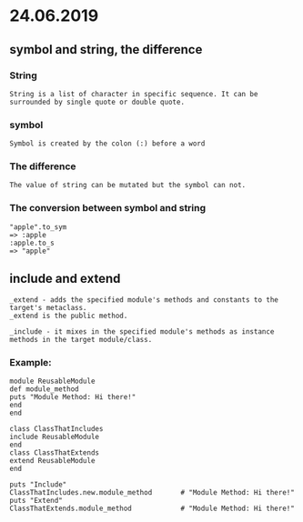 # 24.06.2019
## symbol and string, the difference
### String
```
String is a list of character in specific sequence. It can be surrounded by single quote or double quote.
```
### symbol
```
Symbol is created by the colon (:) before a word
```
### The difference
```
The value of string can be mutated but the symbol can not.
```
### The conversion between symbol and string
```
"apple".to_sym
=> :apple
:apple.to_s
=> "apple"
```

## include and extend 
```
_extend - adds the specified module's methods and constants to the target's metaclass.  
_extend is the public method.
```
```
_include - it mixes in the specified module's methods as instance methods in the target module/class. 
```
### Example: 
```
module ReusableModule
def module_method
puts "Module Method: Hi there!"
end
end

class ClassThatIncludes
include ReusableModule
end
class ClassThatExtends
extend ReusableModule
end

puts "Include"
ClassThatIncludes.new.module_method       # "Module Method: Hi there!"
puts "Extend"
ClassThatExtends.module_method            # "Module Method: Hi there!"
```
